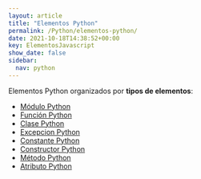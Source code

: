 ```yaml
---
layout: article
title: "Elementos Python"
permalink: /Python/elementos-python/
date: 2021-10-18T14:38:52+00:00
key: ElementosJavascript
show_date: false
sidebar:
  nav: python
---
```


Elementos Python organizados por **tipos de elementos**: 

<ul>
  <li><a href="/Python/tag/modulo-python/">Módulo Python</a></li>
  <li><a href="/Python/tag/funcion-python/">Función Python</a></li>
  <li><a href="/Python/tag/clase-python/">Clase Python</a></li>
  <li><a href="/Python/tag/excepcion-python/">Excepcion Python</a></li>
  <li><a href="/Python/tag/constante-python/">Constante Python</a></li>
  <li><a href="/Python/tag/constructor-python/">Constructor Python</a></li>
  <li><a href="/Python/tag/metodo-python/">Método Python</a></li>
  <li><a href="/Python/tag/atributo-python/">Atributo Python</a></li>
</ul>